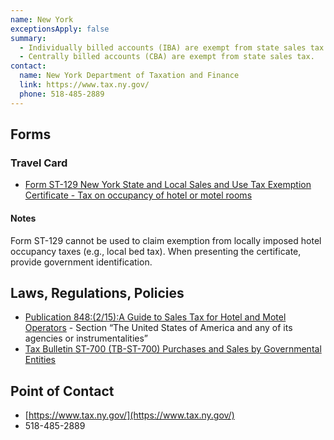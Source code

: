 ```yaml
---
name: New York
exceptionsApply: false
summary:
  - Individually billed accounts (IBA) are exempt from state sales tax.
  - Centrally billed accounts (CBA) are exempt from state sales tax.
contact:
  name: New York Department of Taxation and Finance
  link: https://www.tax.ny.gov/
  phone: 518-485-2889
---
```


## Forms

### Travel Card

* [Form ST-129 New York State and Local Sales and Use Tax Exemption Certificate - Tax on occupancy of hotel or motel rooms](https://www.tax.ny.gov/forms/sales_tax_exemption_documents.htm)

#### Notes

Form ST-129 cannot be used to claim exemption from locally imposed hotel occupancy taxes (e.g., local bed tax). When presenting the certificate, provide government identification.

## Laws, Regulations, Policies

* [Publication 848:(2/15):A Guide to Sales Tax for Hotel and Motel Operators](https://www.tax.ny.gov/pdf/publications/sales/pub848.pdf) - Section “The United States of America and any of its agencies or instrumentalities”
* [Tax Bulletin ST-700 (TB-ST-700) Purchases and Sales by Governmental Entities](https://www.tax.ny.gov/pubs_and_bulls/tg_bulletins/st/purchases_and_sales_by_governmental_entities.htm)

## Point of Contact
- [https://www.tax.ny.gov/](https://www.tax.ny.gov/)
- 518-485-2889